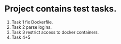# Project contains test tasks.
1. Task 1 fix Dockerfile. 
2. Task 2 parse logins.
3. Task 3 restrict access to docker containers.
4. Task 4+5

